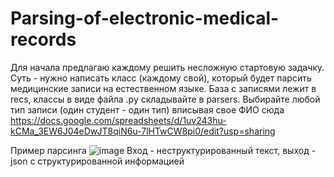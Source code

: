 # Parsing-of-electronic-medical-records

Для начала предлагаю каждому решить несложную стартовую задачку. Суть - нужно написать класс (каждому свой), который будет парсить медицинские записи на естественном языке. База с записями лежит в recs, классы в виде файла .py складывайте в parsers. Выбирайте любой тип записи (один студент - один тип) вписывая свое ФИО сюда https://docs.google.com/spreadsheets/d/1uv243hu-kCMa_3EW6J04eDwJT8qiN6u-7lHTwCW8pi0/edit?usp=sharing

Пример парсинга
![image](https://user-images.githubusercontent.com/57001330/233052312-8d65ec30-a3b9-4e56-bdd9-86c4b9d20abf.png)
Вход - неструктурированный текст, выход - json c структурированной информацией
